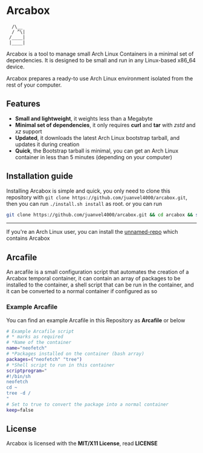 
# Arcabox
 ```
   /\__
   / ^\| 
  /____|
  |____|
```
Arcabox is a tool to manage small Arch Linux Containers in a minimal set of dependencies.
It is designed to be small and run in any Linux-based x86_64 device.

Arcabox prepares a ready-to use Arch Linux environment isolated from the rest of your computer.
## Features
- **Small and lightweight**, it weights less than a Megabyte
- **Minimal set of dependencies**, it only requires **curl** and **tar** with *zstd* and *xz* support
- **Updated**, it downloads the latest Arch Linux bootstrap tarball, and updates it during creation
- **Quick**, the Bootstrap tarball is minimal, you can get an Arch Linux container in less than 5 minutes (depending on your computer)
## Installation guide
Installing Arcabox is simple and quick, you only need to clone this repository with
`git clone https://github.com/juanvel4000/arcabox.git`, then you can run `./install.sh install` as root.
or you can run
```bash
git clone https://github.com/juanvel4000/arcabox.git && cd arcabox && sudo ./install.sh install
```
---
If you're an Arch Linux user, you can install the [unnamed-repo](https://juanvel4000.serv00.net/unnamed-repo) which contains Arcabox 
## Arcafile
An arcafile is a small configuration script that automates the creation of a Arcabox temporal container, it can contain an array of packages to be installed to the container, a shell script that can be run in the container, and it can be converted to a normal container if configured as so
### Example Arcafile
You can find an example Arcafile in this Repository as **Arcafile** or below
```bash
# Example Arcafile script
# * marks as required
# *Name of the container
name="neofetch"
# *Packages installed on the container (bash array)
packages=("neofetch" "tree")
# *Shell script to run in this container
scriptprogram="
#!/bin/sh
neofetch
cd ~
tree -d /
"
# Set to true to convert the package into a normal container
keep=false
```
## License
Arcabox is licensed with the **MIT/X11 License**, read **LICENSE**
